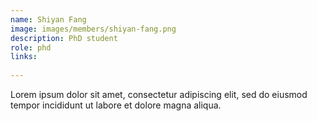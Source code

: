 ```yaml
---
name: Shiyan Fang
image: images/members/shiyan-fang.png
description: PhD student
role: phd
links:
  
---
```


Lorem ipsum dolor sit amet, consectetur adipiscing elit, sed do eiusmod tempor incididunt ut labore et dolore magna aliqua.
